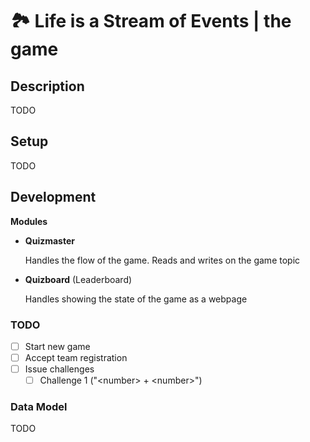 # 🏞️ Life is a Stream of Events | the game

## Description

TODO


## Setup

TODO

## Development

**Modules**

- **Quizmaster**
  
  Handles the flow of the game. Reads and writes on the game topic

- **Quizboard** (Leaderboard)

  Handles showing the state of the game as a webpage

### TODO

- [ ] Start new game
- [ ] Accept team registration
- [ ] Issue challenges
  - [ ] Challenge 1 ("\<number\> + \<number\>")

### Data Model

TODO



